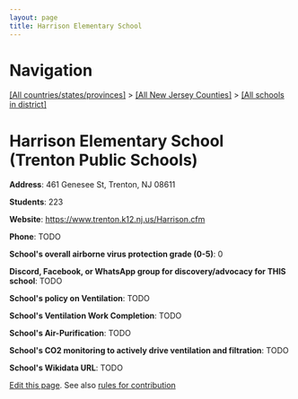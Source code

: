 ```yaml
---
layout: page
title: Harrison Elementary School
---
```

# Navigation

[[All countries/states/provinces]](../../../..) > [[All New Jersey Counties]](../../..) > [[All schools in district]](..)

# Harrison Elementary School (Trenton Public Schools)

**Address**: 461 Genesee St, Trenton, NJ 08611

**Students**: 223

**Website**: <https://www.trenton.k12.nj.us/Harrison.cfm>

**Phone**: TODO

**School's overall airborne virus protection grade (0-5)**: 0

**Discord, Facebook, or WhatsApp group for discovery/advocacy for THIS school**: TODO

**School's policy on Ventilation**: TODO

**School's Ventilation Work Completion**: TODO

**School's Air-Purification**: TODO

**School's CO2 monitoring to actively drive ventilation and filtration**: TODO

**School's Wikidata URL**: TODO


[Edit this page](https://github.com/ventilate-schools/NJ/edit/main/./Mercer/Trenton_Public_Schools/Harrison_Elementary_School.md). See also [rules for contribution](../../../contribution-rules/)